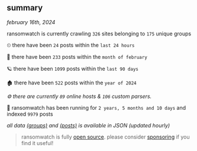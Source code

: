 
## summary
_february 16th, 2024_

ransomwatch is currently crawling `326` sites belonging to `175` unique groups

⏲ there have been `24` posts within the `last 24 hours`

🦈 there have been `233` posts within the `month of february`

🪐 there have been `1099` posts within the `last 90 days`

🏚 there have been `522` posts within the `year of 2024`

_⚙️ there are currently `89` online hosts & `106` custom parsers._

🦕 ransomwatch has been running for `2 years, 5 months and 10 days` and indexed `9979` posts

_all data  [(groups)](http://ransomwhat.telemetry.ltd/groups) and [(posts)](http://ransomwhat.telemetry.ltd/posts) is available in JSON (updated hourly)_

> ransomwatch is fully [open source](https://github.com/joshhighet/ransomwatch#ransomwatch--). please consider [sponsoring](https://github.com/sponsors/joshhighet) if you find it useful!

